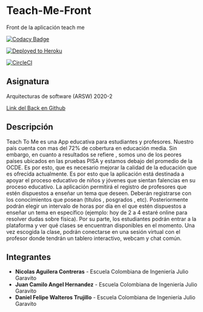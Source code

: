 # Teach-Me-Front 
Front de la aplicación teach me

[![Codacy Badge](https://app.codacy.com/project/badge/Grade/014ba5cbb0a44a76a7590b08d69c24bd)](https://www.codacy.com/gh/Rock3tTeam/Teach-me-front/dashboard?utm_source=github.com&amp;utm_medium=referral&amp;utm_content=Rock3tTeam/Teach-me-front&amp;utm_campaign=Badge_Grade)

[![Deployed to Heroku](https://www.herokucdn.com/deploy/button.png)](https://teache-me-front.herokuapp.com/)

[![CircleCI](https://circleci.com/gh/Rock3tTeam/Teach-me-front.svg?style=svg)](https://app.circleci.com/pipelines/github/Rock3tTeam/Teach-me-front)

## Asignatura 

Arquitecturas de software (ARSW) 2020-2 

[Link del Back en Github](https://github.com/Rock3tTeam/Teach-me)

## Descripción

Teach To Me es una App educativa para estudiantes y profesores. Nuestro país cuenta con mas del 72% de cobertura en educación media. Sin embargo, en cuanto a resultados se refiere , somos uno de los peores países ubicados en las pruebas PISA y estamos debajo del promedio de la OCDE. Es por esto, que es necesario mejorar la calidad de la educación que es ofrecida actualmente. Es por esto que la aplicación está destinada a apoyar el proceso educativo de niños y jóvenes que sientan falencias en su proceso educativo. La aplicación permitirá el registro de profesores que estén dispuestos a enseñar un tema que deseen. Deberán registrarse con los conocimientos que posean (títulos , posgrados , etc). Posteriormente podrán elegir un intervalo de horas por día en el que estén dispuestos a enseñar un tema en específico (ejemplo: hoy de 2 a 4 estaré online para resolver dudas sobre física). Por su parte, los estudiantes podrán entrar a la plataforma y ver qué clases se encuentran disponibles en el momento. Una vez escogida la clase, podrán conectarse en una sesión virtual con el profesor donde tendrán un tablero interactivo, webcam y chat común.

## Integrantes

* **Nicolas Aguilera Contreras** - Escuela Colombiana de Ingeniería Julio Garavito
* **Juan Camilo Angel Hernandez**  - Escuela Colombiana de Ingeniería Julio Garavito
* **Daniel Felipe Walteros Trujillo**  - Escuela Colombiana de Ingeniería Julio Garavito
